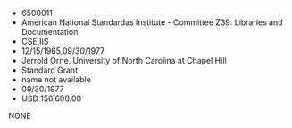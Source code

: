 * 6500011
* American National Standardas Institute - Committee Z39:     Libraries and Documentation
* CSE,IIS
* 12/15/1965,09/30/1977
* Jerrold Orne, University of North Carolina at Chapel Hill
* Standard Grant
*   name not available
* 09/30/1977
* USD 156,600.00

NONE